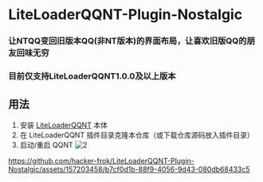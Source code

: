 # LiteLoaderQQNT-Plugin-Nostalgic


### 让NTQQ变回旧版本QQ(非NT版本)的界面布局，让喜欢旧版QQ的朋友回味无穷
### 目前仅支持LiteLoaderQQNT1.0.0及以上版本


## 用法

1. 安装 [LiteLoaderQQNT](https://github.com/mo-jinran/LiteLoaderQQNT) 本体
2. 在 LiteLoaderQQNT 插件目录克隆本仓库（或下载仓库源码放入插件目录）
3. 启动/重启 QQNT
![2](https://github.com/hacker-frok/LiteLoaderQQNT-Plugin-Nostalgic/assets/157203458/ff54396a-5cdd-434c-a0d9-b4374a2beff2)


https://github.com/hacker-frok/LiteLoaderQQNT-Plugin-Nostalgic/assets/157203458/b7cf0d1b-88f9-4056-9d43-080db68433c5


